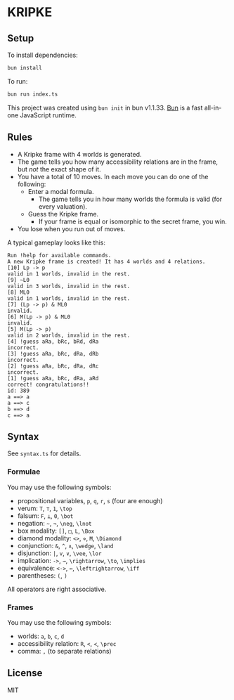 # KRIPKE

## Setup

To install dependencies:

```bash
bun install
```

To run:

```bash
bun run index.ts
```

This project was created using `bun init` in bun v1.1.33. [Bun](https://bun.sh) is a fast all-in-one JavaScript runtime.

## Rules

* A Kripke frame with 4 worlds is generated.
* The game tells you how many accessibility relations are in the frame, but *not* the exact shape of it.
* You have a total of 10 moves. In each move you can do one of the following:
    - Enter a modal formula.
      - The game tells you in how many worlds the formula is valid (for every valuation).
    - Guess the Kripke frame.
      - If your frame is equal or isomorphic to the secret frame, you win.
* You lose when you run out of moves.

A typical gameplay looks like this:
```
Run !help for available commands.
A new Kripke frame is created! It has 4 worlds and 4 relations.
[10] Lp -> p
valid in 1 worlds, invalid in the rest.
[9] ~L0
valid in 3 worlds, invalid in the rest.
[8] ML0
valid in 1 worlds, invalid in the rest.
[7] (Lp -> p) & ML0
invalid.
[6] M(Lp -> p) & ML0
invalid.
[5] M(Lp -> p)
valid in 2 worlds, invalid in the rest.
[4] !guess aRa, bRc, bRd, dRa
incorrect.
[3] !guess aRa, bRc, dRa, dRb
incorrect.
[2] !guess aRa, bRc, dRa, dRc
incorrect.
[1] !guess aRa, bRc, dRa, aRd
correct! congratulations!!
id: 389
a ==> a
a ==> c
b ==> d
c ==> a
```

## Syntax

See `syntax.ts` for details.

### Formulae

You may use the following symbols:
* propositional variables, `p`, `q`, `r`, `s` (four are enough)
* verum: `T`, `⊤`, `1`, `\top`
* falsum: `F`, `⊥`, `0`, `\bot`
* negation: `~`, `¬`, `\neg`, `\lnot`
* box modality: `[]`, `□`, `L`, `\Box`
* diamond modality: `<>`, `⋄`, `M`, `\Diamond`
* conjunction: `&`, `^`, `∧`, `\wedge`, `\land`
* disjunction: `|`, `v`, `∨`, `\vee`, `\lor`
* implication: `->`, `→`, `\rightarrow`, `\to`, `\implies`
* equivalence: `<->`, `↔`, `\leftrightarrow`, `\iff`
* parentheses: `(`, `)`

All operators are right associative.

### Frames

You may use the following symbols:
* worlds: `a`, `b`, `c`, `d`
* accessibility relation: `R`, `<`, `≺`, `\prec`
* comma: `,` (to separate relations)

## License

MIT
